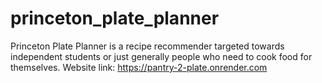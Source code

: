 # princeton_plate_planner
Princeton Plate Planner is a recipe recommender targeted towards independent students or just generally people who need to cook food for themselves. 
Website link: https://pantry-2-plate.onrender.com
